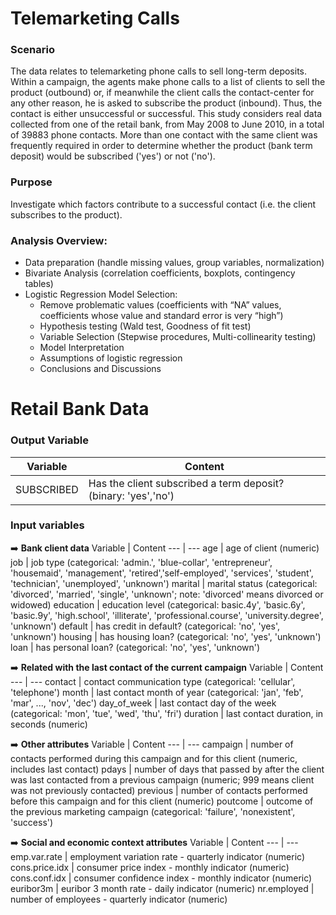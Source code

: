 # Telemarketing Calls

### Scenario
The data relates to telemarketing phone calls to sell long-term deposits. Within a campaign, the agents make phone calls to a list of clients to sell the product (outbound) or, if meanwhile the client calls the contact-center for any other reason, he is asked to subscribe the product (inbound). Thus, the contact is either unsuccessful or successful.
This study considers real data collected from one of the retail bank, from May 2008 to June 2010, in a total of 39883 phone contacts. More than one contact with the same client was frequently required in order to determine whether the product (bank term deposit) would be subscribed ('yes') or not ('no').

### Purpose
Investigate which factors contribute to a successful contact (i.e. the client subscribes to the product).


### Analysis Overview:
* Data preparation (handle missing values, group variables, normalization) 
* Bivariate Analysis (correlation coefficients, boxplots, contingency tables)
* Logistic Regression Model Selection:
  * Remove problematic values (coefficients with “NA” values, coefficients whose value and standard error is very “high”)
  * Hypothesis testing (Wald test, Goodness of fit test)
  * Variable Selection (Stepwise procedures, Multi-collinearity testing)
  * Model Interpretation
  * Assumptions of logistic regression
  * Conclusions and Discussions


# Retail Bank Data

### Output Variable
Variable | Content
--- | ---
SUBSCRIBED | Has the client subscribed a term deposit? (binary: 'yes','no')

### Input variables

:arrow_right: **Bank client data**
Variable | Content
--- | ---
age | age of client (numeric)
job | job type (categorical: 'admin.', 'blue-collar', 'entrepreneur', 'housemaid', 'management', 'retired','self-employed', 'services', 'student', 'technician', 'unemployed', 'unknown')
marital | marital status (categorical: 'divorced', 'married', 'single', 'unknown'; note: 'divorced' means divorced or widowed)
education | education level (categorical: basic.4y', 'basic.6y', 'basic.9y', 'high.school', 'illiterate', 'professional.course', 'university.degree', 'unknown')
default | has credit in default? (categorical: 'no', 'yes', 'unknown')
housing | has housing loan? (categorical: 'no', 'yes', 'unknown')
loan | has personal loan? (categorical: 'no', 'yes', 'unknown')


:arrow_right: **Related with the last contact of the current campaign**
Variable | Content
--- | ---
contact | contact communication type (categorical: 'cellular', 'telephone') 
month | last contact month of year (categorical: 'jan', 'feb', 'mar', ..., 'nov', 'dec')
day_of_week | last contact day of the week (categorical: 'mon', 'tue', 'wed', 'thu', 'fri')
duration | last contact duration, in seconds (numeric)

:arrow_right: **Other attributes**
Variable | Content
--- | ---
campaign | number of contacts performed during this campaign and for this client (numeric, includes last contact)
pdays | number of days that passed by after the client was last contacted from a previous campaign (numeric; 999 means client was not previously contacted)
previous | number of contacts performed before this campaign and for this client (numeric)
poutcome | outcome of the previous marketing campaign (categorical: 'failure', 'nonexistent', 'success')

:arrow_right: **Social and economic context attributes**
Variable | Content
--- | ---
emp.var.rate | employment variation rate - quarterly indicator (numeric)
cons.price.idx | consumer price index - monthly indicator (numeric) 
cons.conf.idx | consumer confidence index - monthly indicator (numeric) 
euribor3m | euribor 3 month rate - daily indicator (numeric)
nr.employed | number of employees - quarterly indicator (numeric)
